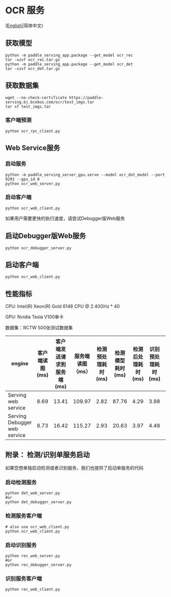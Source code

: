 # OCR 服务

([English](./README.md)|简体中文)

## 获取模型
```
python -m paddle_serving_app.package --get_model ocr_rec
tar -xzvf ocr_rec.tar.gz
python -m paddle_serving_app.package --get_model ocr_det
tar -xzvf ocr_det.tar.gz
```
## 获取数据集
```
wget --no-check-certificate https://paddle-serving.bj.bcebos.com/ocr/test_imgs.tar
tar xf test_imgs.tar
```

### 客户端预测

```
python ocr_rpc_client.py
```

## Web Service服务

### 启动服务

```
python -m paddle_serving_server_gpu.serve --model ocr_det_model --port 9293 --gpu_id 0
python ocr_web_server.py
```

### 启动客户端
```
python ocr_web_client.py
```

如果用户需要更快的执行速度，请尝试Debugger版Web服务
## 启动Debugger版Web服务
```
python ocr_debugger_server.py
```

## 启动客户端
```
python ocr_web_client.py
```

## 性能指标

CPU: Intel(R) Xeon(R) Gold 6148 CPU @ 2.40GHz * 40

GPU: Nvidia Tesla V100单卡

数据集：RCTW 500张测试数据集

| engine                       | 客户端读图(ms) | 客户端发送请求到服务端(ms) | 服务端读图（ms） | 检测预处理耗时(ms) | 检测模型耗时(ms) | 检测后处理耗时(ms) | 识别预处理耗时(ms) | 识别模型耗时(ms) | 识别后处理耗时(ms) | 服务端回传客户端时间(ms) | 服务端整体耗时(ms) | 空跑耗时(ms) | 整体耗时（ms) |
|------------------------------|----------------|----------------------------|------------------|--------------------|------------------|--------------------|--------------------|------------------|--------------------|--------------------------|--------------------|--------------|---------------|
| Serving web service          | 8.69         | 13.41                      | 109.97           | 2.82               | 87.76            | 4.29               | 3.98               | 78.51            | 3.66               | 4.12                     | 181.02             | 136.49      | 317.51        |
| Serving Debugger web service | 8.73         | 16.42                      | 115.27           | 2.93               | 20.63            | 3.97               | 4.48               | 13.84            | 3.60               | 6.91                     | 49.45              | 147.33      | 196.78        |


## 附录： 检测/识别单服务启动
如果您想单独启动检测或者识别服务，我们也提供了启动单服务的代码

### 启动检测服务

```
python det_web_server.py 
#or
python det_debugger_server.py
```

### 检测服务客户端

```
# also use ocr_web_client.py
python ocr_web_client.py
```

### 启动识别服务

```
python rec_web_server.py 
#or
python rec_debugger_server.py
```

### 识别服务客户端

```
python rec_web_client.py
```
